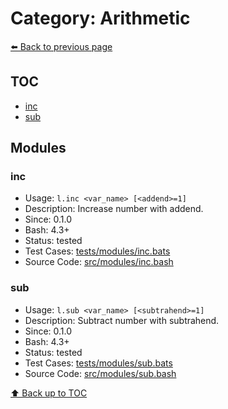 # Category: Arithmetic

[⬅️ Back to previous page](./README.md)

## TOC

- [inc](#inc)
- [sub](#sub)

## Modules

### inc

- Usage: `l.inc <var_name> [<addend>=1]`
- Description: Increase number with addend.
- Since: 0.1.0
- Bash: 4.3+
- Status: tested
- Test Cases: [tests/modules/inc.bats](../../tests/modules/inc.bats)
- Source Code: [src/modules/inc.bash](../../src/modules/inc.bash)

### sub

- Usage: `l.sub <var_name> [<subtrahend>=1]`
- Description: Subtract number with subtrahend.
- Since: 0.1.0
- Bash: 4.3+
- Status: tested
- Test Cases: [tests/modules/sub.bats](../../tests/modules/sub.bats)
- Source Code: [src/modules/sub.bash](../../src/modules/sub.bash)

[⬆️ Back up to TOC](#toc)
